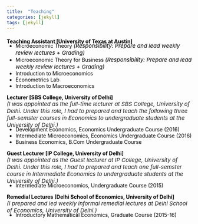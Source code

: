```yaml
---
title:  "Teaching"
categories: [jekyll]
tags: [jekyll]
---
```

<!---<h4><strong><p>University of Texas at Austin</p></strong></h4>-->
<p style="margin-top:20px;"><strong style="color:#000000;">Teaching Assistant [University of Texas at Austin] </strong><br>
<!---
<br />(<a href="" target="_blank">Course evaluations</a>)</p>
-->
<ul style="margin-top:-20px;">
  <li style="color:#000000;">Microeconomic Theory  <em style="font-size:15px">(Responsibility: Prepare and lead weekly review lectures + Grading)</em> 
  <li style="color:#000000;">Microeconomic Theory for Business <em style="font-size:15px">(Responsibility: Prepare and lead weekly review lectures + Grading)</em>  </li>
  <li style="color:#000000;">Introduction to Microeconomics </li> 
  <li style="color:#000000;">Econometrics Lab </li> 
  <li style="color:#000000;">Introduction to Macroeconomics </li>  
</ul>   
</p>

<!---<h4><strong><p style="margin-top:20px;">University of Delhi</p></strong></h4>-->
<p><strong style="color:#000000;">Lecturer [SBS College, University of Delhi] </strong><br>
<em style="font-size:15px"> (I was appointed as the full-time lecturer at SBS College, University of Delhi. Under this role, I had to prepared and teach the following three full-semster courses in Economics to undergraduate students at the University of Delhi.)</em> </p>

<!---
<br />(<a href="" target="_blank">Course evaluations</a>)</p>
-->
<ul style="margin-top:-20px;">
  <li style="color:#000000;">Development Economics, Economics Undergraduate Course (2016)</li>
  <li style="color:#000000;">Intermediate Microeconomics, Economics Undergraduate Course (2016)</li>
  <li style="color:#000000;">Business Economics, B.Com Undergraduate Course</li>
</ul>

<p><strong style="color:#000000;">Guest Lecturer [IP College, University of Delhi] </strong><br>
<em style="font-size:15px">(I was appointed as the Guest lecturer at IP College, University of Delhi. Under this role, I had to prepared and teach one full-semster course in Intermediate Economics to undergraduate students at the University of Delhi.)</em> </p> 

<!---
<br />(<a href="" target="_blank">Course evaluations</a>)</p>
-->
<ul style="margin-top:-20px;">
<li style="color:#000000;">Intermediate Microeconomics, Undergraduate Course (2015)</li>
</ul>

<p><strong style="color:#000000;">Remedial Lectures [Delhi School of Economics, University of Delhi] </strong> <br>
 <em style="font-size:15px">(I prepared and led weekly informal remedial lectures at Delhi School of Economics, University of Delhi.)</em>  </p>
 
<!---
<br />(<a href="" target="_blank">Course evaluations</a>)</p>
-->
<ul style="margin-top:-20px;">
<li style="color:#000000;">Introductory Mathematical Economics, Graduate Course (2015-16)</li>
</ul>




